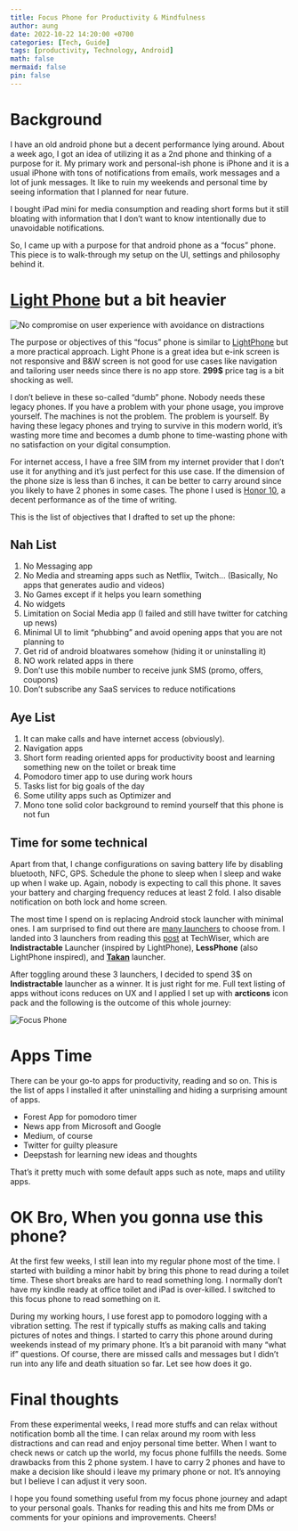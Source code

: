 ```yaml
---
title: Focus Phone for Productivity & Mindfulness 
author: aung
date: 2022-10-22 14:20:00 +0700
categories: [Tech, Guide]
tags: [productivity, Technology, Android]
math: false
mermaid: false
pin: false
---
```


# Background

I have an old android phone but a decent performance lying around. About a week ago, I got an idea of utilizing it as a 2nd phone and thinking of a purpose for it. My primary work and personal-ish phone is iPhone and it is a usual iPhone with tons of notifications from emails, work messages and a lot of junk messages. It like to ruin my weekends and personal time by seeing information that I planned for near future.

I bought iPad mini for media consumption and reading short forms but it still bloating with information that I don’t want to know intentionally due to unavoidable notifications. 

So, I came up with a purpose for that android phone as a “focus” phone. This piece is to walk-through my setup on the UI, settings and philosophy behind it.

# [Light Phone](https://www.thelightphone.com) but a bit heavier

![No compromise on user experience with avoidance on distractions](/lightphone.png)

The purpose or objectives of this “focus” phone is similar to [LightPhone](https://www.thelightphone.com) but a more practical approach. Light Phone is a great idea but e-ink screen is not responsive and B&W screen is not good for  use cases like navigation and tailoring user needs since there is no app store. **299$** price tag is a bit shocking as well. 

I don’t believe in these so-called “dumb” phone. Nobody needs these legacy phones. If you have a problem with your phone usage, you improve yourself. The machines is not the problem. The problem is yourself. By having these legacy phones and trying to survive in this modern world, it’s wasting more time and becomes a dumb phone to time-wasting phone with no satisfaction on your digital consumption.

For internet access, I have a free SIM from my internet provider that I don’t use it for anything and it’s just perfect for this use case. If the dimension of the phone size is less than 6 inches, it can be better to carry around since you likely to have 2 phones in some cases. The phone I used is [Honor 10](https://www.gsmarena.com/honor_10-9157.php), a decent performance as of the time of writing.

This is the list of objectives that I drafted to set up the phone:

## Nah List

1. No Messaging app
2. No Media and streaming apps such as Netflix, Twitch… (Basically, No apps that generates audio and videos)
3. No Games except if it helps you learn something
4. No widgets
5. Limitation on Social Media app (I failed and still have twitter for catching up news)
6. Minimal UI to limit “phubbing” and avoid opening apps that you are not planning to
7. Get rid of android bloatwares somehow (hiding it or uninstalling it)
8. NO work related apps in there
9. Don’t use this mobile number to receive junk SMS (promo, offers, coupons)
10. Don’t subscribe any SaaS services to reduce notifications 

## Aye List

1. It can make calls and have internet access (obviously).
2. Navigation apps 
3. Short form reading oriented apps for productivity boost and learning something new on the toilet or break time
4. Pomodoro timer app to use during work hours
5. Tasks list for big goals of the day
6. Some utility apps such as Optimizer and 
7. Mono tone solid color background to remind yourself that this phone is not fun

## Time for some technical

Apart from that, I change configurations on saving battery life by disabling bluetooth, NFC, GPS. Schedule the phone to sleep when I sleep and wake up when I wake up. Again, nobody is expecting to call this phone. It saves your battery and charging frequency reduces at least 2 fold. I also disable notification on both lock and home screen.

The most time I spend on is replacing Android stock launcher with minimal ones. I am surprised to find out there are [many launchers](https://play.google.com/store/search?q=minimal+launcher&c=apps) to choose from. I landed into 3 launchers from reading this [post](https://techwiser.com/best-minimal-launchers-for-android/) at TechWiser, which are **Indistractable** Launcher (inspired by LightPhone), **LessPhone** (also LightPhone inspired), and **[Takan](https://play.google.com/store/apps/details?id=io.skipday.takan)** launcher. 

After toggling around these 3 launchers, I decided to spend 3$ on **Indistractable** launcher as a winner. It is just right for me. Full text listing of apps without icons reduces on UX and I applied  I set up with **arcticons** icon pack and the following is the outcome of this whole journey:

![Focus Phone](/focus-phone.png)

# Apps Time

There can be your go-to apps for productivity, reading and so on. This is the list of apps I installed it after uninstalling and hiding a surprising amount of apps. 

- Forest App for pomodoro timer
- News app from Microsoft and Google
- Medium, of course
- Twitter for guilty pleasure
- Deepstash for learning new ideas and thoughts

That’s it pretty much with some default apps such as note, maps and utility apps.

# OK Bro, When you gonna use this phone?

At the first few weeks, I still lean into my regular phone most of the time. I started with building a minor habit by bring this phone to read during a toilet time. These short breaks are hard to read something long. I normally don’t have my kindle ready at office toilet and iPad is over-killed. I switched to this focus phone to read something on it.

During my working hours, I use forest app to pomodoro logging with a vibration setting. The rest if typically stuffs as making calls and taking pictures of notes and things. I started to carry this phone around during weekends instead of my primary phone. It’s a bit paranoid with many “what if” questions. Of course, there are missed calls and messages but I didn’t run into any life and death situation so far. Let see how does it go.

# Final thoughts

From these experimental weeks, I read more stuffs and can relax without notification bomb all the time. I can relax around my room with less distractions and can read and enjoy personal time better. When I want to check news or catch up the world, my focus phone fulfills the needs. Some drawbacks from this 2 phone system. I have to carry 2 phones and have to make a decision like should i leave my primary phone or not. It’s annoying but I believe I can adjust it very soon.

I hope you found something useful from my focus phone journey and adapt to your personal goals. Thanks for reading this and hits me from DMs or comments for your opinions and improvements. Cheers!